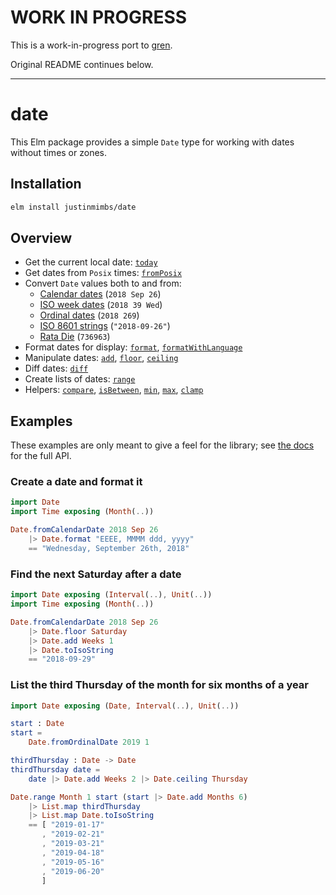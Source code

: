 # WORK IN PROGRESS

This is a work-in-progress port to [gren](https://gren-lang.org/).

Original README continues below.

---

# date

This Elm package provides a simple `Date` type for working with dates without times or zones.


## Installation

```sh
elm install justinmimbs/date
```


## Overview

- Get the current local date: [`today`][today]
- Get dates from `Posix` times: [`fromPosix`][fromPosix]
- Convert `Date` values both to and from:
  - [Calendar dates][fromCalendarDate] (`2018 Sep 26`)
  - [ISO week dates][fromWeekDate] (`2018 39 Wed`)
  - [Ordinal dates][fromOrdinalDate] (`2018 269`)
  - [ISO 8601 strings][fromIsoString] (`"2018-09-26"`)
  - [Rata Die][fromRataDie] (`736963`)
- Format dates for display: [`format`][format], [`formatWithLanguage`][formatWithLanguage]
- Manipulate dates: [`add`][add], [`floor`][floor], [`ceiling`][ceiling]
- Diff dates: [`diff`][diff]
- Create lists of dates: [`range`][range]
- Helpers: [`compare`][compare], [`isBetween`][isBetween], [`min`][min], [`max`][max], [`clamp`][clamp]

[today]: https://package.elm-lang.org/packages/justinmimbs/date/latest/Date#today
[fromPosix]: https://package.elm-lang.org/packages/justinmimbs/date/latest/Date#fromPosix
[fromCalendarDate]: https://package.elm-lang.org/packages/justinmimbs/date/latest/Date#fromCalendarDate
[fromWeekDate]: https://package.elm-lang.org/packages/justinmimbs/date/latest/Date#fromWeekDate
[fromOrdinalDate]: https://package.elm-lang.org/packages/justinmimbs/date/latest/Date#fromOrdinalDate
[fromIsoString]: https://package.elm-lang.org/packages/justinmimbs/date/latest/Date#fromIsoString
[fromRataDie]: https://package.elm-lang.org/packages/justinmimbs/date/latest/Date#fromRataDie
[format]: https://package.elm-lang.org/packages/justinmimbs/date/latest/Date#format
[formatWithLanguage]: https://package.elm-lang.org/packages/justinmimbs/date/latest/Date#formatWithLanguage
[add]: https://package.elm-lang.org/packages/justinmimbs/date/latest/Date#add
[floor]: https://package.elm-lang.org/packages/justinmimbs/date/latest/Date#floor
[ceiling]: https://package.elm-lang.org/packages/justinmimbs/date/latest/Date#ceiling
[diff]: https://package.elm-lang.org/packages/justinmimbs/date/latest/Date#diff
[range]: https://package.elm-lang.org/packages/justinmimbs/date/latest/Date#range
[compare]: https://package.elm-lang.org/packages/justinmimbs/date/latest/Date#compare
[isBetween]: https://package.elm-lang.org/packages/justinmimbs/date/latest/Date#isBetween
[min]: https://package.elm-lang.org/packages/justinmimbs/date/latest/Date#min
[max]: https://package.elm-lang.org/packages/justinmimbs/date/latest/Date#max
[clamp]: https://package.elm-lang.org/packages/justinmimbs/date/latest/Date#clamp


## Examples

These examples are only meant to give a feel for the library; see [the docs][docs] for the full API.

[docs]: https://package.elm-lang.org/packages/justinmimbs/date/latest/Date


### Create a date and format it

```elm
import Date
import Time exposing (Month(..))

Date.fromCalendarDate 2018 Sep 26
    |> Date.format "EEEE, MMMM ddd, yyyy"
    == "Wednesday, September 26th, 2018"
```


### Find the next Saturday after a date

```elm
import Date exposing (Interval(..), Unit(..))
import Time exposing (Month(..))

Date.fromCalendarDate 2018 Sep 26
    |> Date.floor Saturday
    |> Date.add Weeks 1
    |> Date.toIsoString
    == "2018-09-29"
```


### List the third Thursday of the month for six months of a year

```elm
import Date exposing (Date, Interval(..), Unit(..))

start : Date
start =
    Date.fromOrdinalDate 2019 1

thirdThursday : Date -> Date
thirdThursday date =
    date |> Date.add Weeks 2 |> Date.ceiling Thursday

Date.range Month 1 start (start |> Date.add Months 6)
    |> List.map thirdThursday
    |> List.map Date.toIsoString
    == [ "2019-01-17"
       , "2019-02-21"
       , "2019-03-21"
       , "2019-04-18"
       , "2019-05-16"
       , "2019-06-20"
       ]
```
